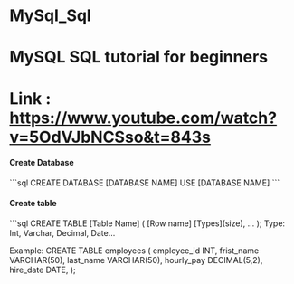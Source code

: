 # MySql_Sql
# MySQL SQL tutorial for beginners
# Link : https://www.youtube.com/watch?v=5OdVJbNCSso&t=843s

<h4>Create Database</h4>
```sql
CREATE DATABASE [DATABASE NAME]
USE [DATABASE NAME]
```
<h4>Create table</h4>
```sql
CREATE TABLE [Table Name] (
  [Row name] [Types](size),
  ...
);
Type: Int, Varchar, Decimal, Date...

Example:
CREATE TABLE employees (
  employee_id INT,
  frist_name VARCHAR(50),
  last_name VARCHAR(50),
  hourly_pay DECIMAL(5,2),
  hire_date DATE,
  );
```

